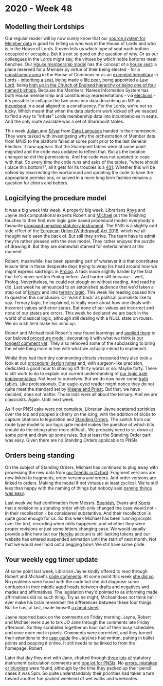 # 2020 - Week 48

## Modelling their Lordships

Our regular reader will by now surely know that our [source system for Member data](http://data.parliament.uk/membersdataplatform/) is good for telling us who was in the House of Lords and who is in the House of Lords. It even tells us which type of seat each bottom occupied or occupies. But it's not so good on the question of why. Or as our colleagues in the Lords might say, the virtues by which noble bottoms meet benches. Our [House membership model](https://ukparliament.github.io/ontologies/house-membership/house-membership-ontology.html) has the concept of a [house seat](https://ukparliament.github.io/ontologies/house-membership/house-membership-ontology.html#d4e29): a place reserved for a Member by virtue of their being elected - for a [constituency area](https://ukparliament.github.io/ontologies/election/election-ontology.html#d4e102) in the House of Commons or as an [excepted hereditary](https://en.wikipedia.org/wiki/By-elections_to_the_House_of_Lords) in Lords - [inheriting a seat](https://en.wikipedia.org/wiki/Hereditary_peer), being made a [life peer](https://en.wikipedia.org/wiki/Life_peer), being appointed a [Law Lord](https://en.wikipedia.org/wiki/Lords_of_Appeal_in_Ordinary), being [high up in the Church of England hierarchy or being one of four named bishops](https://www.parliament.uk/site-information/glossary/bishops/). Because the Members' Names Information System has both House membership and constituency representations - via [elections](https://ukparliament.github.io/ontologies/election/election-ontology.html) - it's possible to collapse the two arms into data describing an MP as [incumbent](https://ukparliament.github.io/ontologies/house-membership/house-membership-ontology.html#d4e63) in a seat aligned to a constituency. For the Lords, we're not so lucky. Which meant that when the data platform work kicked off we needed to find a way to "inflate" Lords membership data into incumbencies in seats. And the only route available was a set of Sharepoint tables.

This week [Julian ](https://datalanguage.com/blog/by/julian-everett) and [Silver](https://twitter.com/silveroliver) from [Data Language](https://datalanguage.com/) handed in their homework. They were tasked with investigating why the orchestration of Member data from MNIS to the platform failed at some point prior to the last General Election. It now appears that the Sharepoint tables were at some point migrated and the code was updated to reflect that. But as the location changed so did the permissions. And the code was not updated to cope with that. So every time the code runs and asks of the tables, "where should I place this bottom?", all it gets for its troubles is a [401](https://httpstatuses.com/401). Whether this will be solved by resurrecting the workaround and updating the code to have the appropriate permissions, or solved in a more long term fashion remains a question for elders and betters.

## Logicifying the procedure model

It was a big week this week. A properly big week. Librarians [Anya](https://twitter.com/bitten_) and Jayne and computational experts Robert and [Michael](https://twitter.com/fantasticlife) put the finishing touches to their first ever logic gate based procedural model: everybody's favourite [proposed negative statutory instrument](https://github.com/ukparliament/ontologies/blob/master/procedure/flowcharts/proposed-negative-sis/logic-gates/proposed-negative-sis.pdf). The PNSI is a slightly odd side effect of the [European Union (Withdrawal) Act 2018](https://www.legislation.gov.uk/ukpga/2018/16/contents/enacted), which we all thought we'd seen the back of. But still they arrive. The team have to admit they're rather pleased with the new model. They rather enjoyed the puzzle of drawing it. But they are somewhat starved for entertainment at the moment.

Robert, meanwhile, has been spending part of whatever it is that constitutes leisure time in these desperate days trying to wrap his head around how we might express said logic in [Prolog](https://en.wikipedia.org/wiki/Prolog). A task made slightly harder by the fact that he's never written Prolog before. And harder still because... well, Prolog. Nevertheless, he could not plough on without reading. And read he did. Last week he announced to an astonished audience that we'd taken a step out of [binary](https://en.wikipedia.org/wiki/Boolean_algebra) and into [ternary logic](https://en.wikipedia.org/wiki/Three-valued_logic). This week his reading caused him to question this conclusion. Or 'walk it back' as political journalists like to say. Ternary logic, he explained, is really more about how one deals with incorrect values and error states. But none of our values are incorrect and none of our states are errors. This week he declared we are back in the world of classical logic, although still dealing with a NULL state on routes. We do wish he'd make his mind up.

Robert and Michael took Robert's new found learnings and [applied them](https://trello.com/c/Fz25LzeA/293-rewrite-procedure-model-logic-gate-comments) to our beloved [procedure model](https://ukparliament.github.io/ontologies/procedure/procedure-ontology.html), decorating it with what we think is [our longest comment yet](https://ukparliament.github.io/ontologies/procedure/procedure-ontology.html#d4e186). They also removed some of the subclassing to bring the whole thing more in line with what we actually intend to implement.

Whilst they had their tiny commenting chisels sharpened they also took a look at our [procedural design notes](https://ukparliament.github.io/ontologies/procedure/flowcharts/design-notes.html) and, with surgeon-like precision, dedicated a good hour to shaving off thirty words or so. Maybe forty. There is still work to do to explain our current understanding of [our logic gate implementation](https://ukparliament.github.io/ontologies/procedure/flowcharts/design-notes.html#how-is-a-procedure-map-with-logic-gates-parsed-in-the-context-of-a-work-package). Not least to ourselves. But we do now have some [truth tables](https://ukparliament.github.io/ontologies/procedure/flowcharts/meta/logic-gates/truth-tables/). Like professionals. Our eagle-eyed reader might notice they do not quite meet the standard set by [Kleene and Priest](https://en.wikipedia.org/wiki/Three-valued_logic#Kleene_and_Priest_logics). But that, we have decided, does not matter. Those lads were all about the ternary. And we are classicists. Again. Until next week.

As if our PNSI cake were not complete, Librarian Jayne scattered sprinkles over the top and popped a cherry on the icing, with the addition of blobs to capture citations to legislation and [Standing Orders](https://www.parliament.uk/site-information/glossary/standing-orders/). The switch from our route type model to our logic gate model makes the question of which bits should do the citing rather more difficult. We probably need to sit down at some point and draw up some rules. But at least the Standing Order part was easy. Given there are no Standing Orders applicable to PNSIs.

## Orders being standing

On the subject of Standing Orders, Michael has continued to plug away with processing the new data from [our friends in Oxford](https://parlrulesdata.org/). Fragment versions are now linked to fragments, order versions and orders. And order versions are linked to orders. Making the model if not virtuous at least cyclical. We're still less than happy with the naming of things but nobody said [naming things was easy](https://martinfowler.com/bliki/TwoHardThings.html). 

Last week we had confirmation from Messrs. [Beamish](https://twitter.com/clerkly), Evans and [Korris](https://twitter.com/MattKorris) that a revision to a standing order which only changed the case would not - in their recollection - be considered substantive. And their recollection is quite good enough for us. So this week Michael has been running scripts over the text, recording when edits happened, and whether they were proper revisions or just some letters changing case. We would usually provide a link here but our [Heroku](https://en.wikipedia.org/wiki/Heroku) account is still lacking tokens and our website has entered suspended animation until the start of next month. Not that we would ever hold out a begging bowl. We still have some pride.

## Your weekly egg timer update

At some point last week, Librarian Jayne kindly offered to read through Robert and Michael's [code comments](https://parliament-calendar.herokuapp.com/meta/comments). At some point this week [she did so](https://trello.com/c/8a35yF4L/298-egg-timer-corrections-to-all-si-calculations). No problems were found with the code but she did diagnose some confusion in their middle aged heads between drafts and negatives and mades and affirmatives. The legislation they'd pointed to as informing made affirmatives did no such thing. Try as he might, Michael does not think he'll ever make his brain remember the differences between these four things. But he has, at last, made himself [a cheat sheet](https://github.com/ukparliament/ontologies/blob/master/procedure/flowcharts/sis/clocks/cheat-sheet.png).

Jayne reported back on the comments on Friday morning. Jayne, Robert and Michael were due to talk JO Jane through the comments late Friday afternoon. So they scrabbled together an hour out of their busy schedules and once more met in pixels. Comments were corrected, and they turned their attentions to the [user guide](https://parliament-calendar.herokuapp.com/meta/using) the Ja(y)nes had written, putting in bullet points and popping it online. It still needs to be linked to from the homepage. Robert.

Later that day they met with Jane, chatted through [three](https://parliament-calendar.herokuapp.com/bicameral_both_houses_sitting.rb.html) [lots](https://parliament-calendar.herokuapp.com/bicameral_si_either_house_sitting.rb.html) [of](https://parliament-calendar.herokuapp.com/commons_only_si.rb.html) statutory instrument calculation comments and [one lot for PNSIs](https://parliament-calendar.herokuapp.com/pnsi.rb.html). No [errors, mistakes or blunders](https://www.youtube.com/watch?v=cQ1ySyAqWVU)  were found, although by the time they packed up their pencil cases it was 5pm. So quite understandably their priorities had taken a turn toward another fun packed weekend of wet walks and weeknotes.